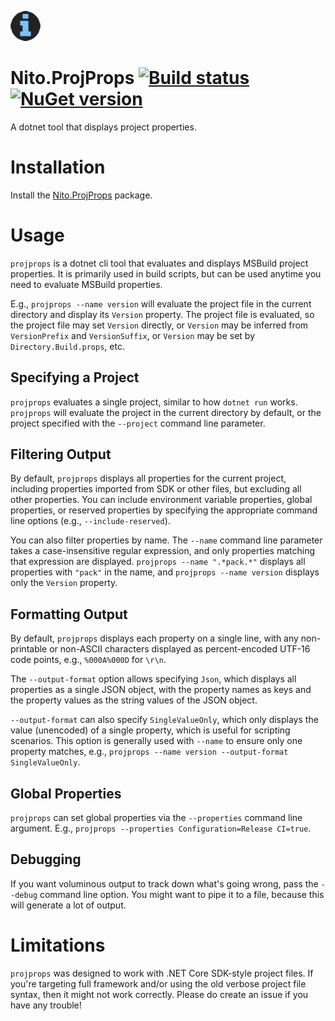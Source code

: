 ![Logo](src/icon.png)

# Nito.ProjProps [![Build status](https://github.com/StephenCleary/ProjProps/workflows/Build/badge.svg)](https://github.com/StephenCleary/ProjProps/actions?query=workflow%3ABuild) [![NuGet version](https://badge.fury.io/nu/Nito.ProjProps.svg)](https://www.nuget.org/packages/Nito.ProjProps)
A dotnet tool that displays project properties.

# Installation

Install the [Nito.ProjProps](https://www.nuget.org/packages/Nito.ProjProps) package.

# Usage

`projprops` is a dotnet cli tool that evaluates and displays MSBuild project properties. It is primarily used in build scripts, but can be used anytime you need to evaluate MSBuild properties.

E.g., `projprops --name version` will evaluate the project file in the current directory and display its `Version` property. The project file is evaluated, so the project file may set `Version` directly, or `Version` may be inferred from `VersionPrefix` and `VersionSuffix`, or `Version` may be set by `Directory.Build.props`, etc.

## Specifying a Project

`projprops` evaluates a single project, similar to how `dotnet run` works. `projprops` will evaluate the project in the current directory by default, or the project specified with the `--project` command line parameter.

## Filtering Output

By default, `projprops` displays all properties for the current project, including properties imported from SDK or other files, but excluding all other properties. You can include environment variable properties, global properties, or reserved properties by specifying the appropriate command line options (e.g., `--include-reserved`).

You can also filter properties by name. The `--name` command line parameter takes a case-insensitive regular expression, and only properties matching that expression are displayed. `projprops --name ".*pack.*"` displays all properties with `"pack"` in the name, and `projprops --name version` displays only the `Version` property.

## Formatting Output

By default, `projprops` displays each property on a single line, with any non-printable or non-ASCII characters displayed as percent-encoded UTF-16 code points, e.g., `%000A%000D` for `\r\n`.

The `--output-format` option allows specifying `Json`, which displays all properties as a single JSON object, with the property names as keys and the property values as the string values of the JSON object.

`--output-format` can also specify `SingleValueOnly`, which only displays the value (unencoded) of a single property, which is useful for scripting scenarios. This option is generally used with `--name` to ensure only one property matches, e.g., `projprops --name version --output-format SingleValueOnly`.

## Global Properties

`projprops` can set global properties via the `--properties` command line argument. E.g., `projprops --properties Configuration=Release CI=true`.

## Debugging

If you want voluminous output to track down what's going wrong, pass the `--debug` command line option. You might want to pipe it to a file, because this will generate a lot of output.

# Limitations

`projprops` was designed to work with .NET Core SDK-style project files. If you're targeting full framework and/or using the old verbose project file syntax, then it might not work correctly. Please do create an issue if you have any trouble!
